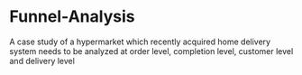 # Funnel-Analysis
A case study of a hypermarket which recently acquired home delivery system needs to be analyzed at order level, completion level, customer level and delivery level
